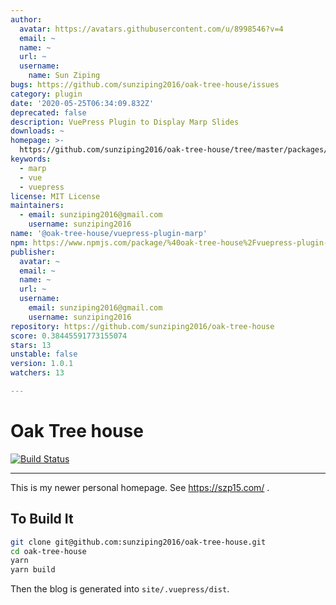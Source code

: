 ```yaml
---
author:
  avatar: https://avatars.githubusercontent.com/u/8998546?v=4
  email: ~
  name: ~
  url: ~
  username:
    name: Sun Ziping
bugs: https://github.com/sunziping2016/oak-tree-house/issues
category: plugin
date: '2020-05-25T06:34:09.832Z'
deprecated: false
description: VuePress Plugin to Display Marp Slides
downloads: ~
homepage: >-
  https://github.com/sunziping2016/oak-tree-house/tree/master/packages/%40oak-tree-house/vuepress-plugin-marp#readme
keywords:
  - marp
  - vue
  - vuepress
license: MIT License
maintainers:
  - email: sunziping2016@gmail.com
    username: sunziping2016
name: '@oak-tree-house/vuepress-plugin-marp'
npm: https://www.npmjs.com/package/%40oak-tree-house%2Fvuepress-plugin-marp
publisher:
  avatar: ~
  email: ~
  name: ~
  url: ~
  username:
    email: sunziping2016@gmail.com
    username: sunziping2016
repository: https://github.com/sunziping2016/oak-tree-house
score: 0.38445591773155074
stars: 13
unstable: false
version: 1.0.1
watchers: 13

---
```


# Oak Tree house

[![Build Status](https://travis-ci.com/sunziping2016/oak-tree-house.svg?branch=master)](https://travis-ci.com/sunziping2016/oak-tree-house)

****
This is my newer personal homepage. See <https://szp15.com/> .

## To Build It

```bash
git clone git@github.com:sunziping2016/oak-tree-house.git
cd oak-tree-house
yarn
yarn build
```

Then the blog is generated into `site/.vuepress/dist`.

